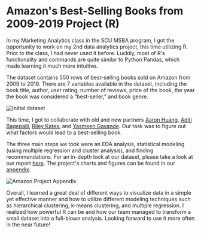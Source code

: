 # Amazon's Best-Selling Books from 2009-2019 Project (R)

In my Marketing Analytics class in the SCU MSBA program, I got the opportunity to work on my 2nd data analytics project, this time utilizing
R. Prior to the class, I had never used it before. Luckily, most of R's functionality and commands are quite similar to Python Pandas,
which made learning it much more intuitive.

The dataset contains 550 rows of best-selling books sold on Amazon from 2009 to 2019. There are 7 variables available in the 
dataset, including the book title, author, user rating, number of reviews, price of the book, the year the book was considered a 
“best-seller,” and book genre. 

![Initial dataset](https://cdn.discordapp.com/attachments/663146570765566003/1108157796698046464/image.png "First 15 Rows of the Dataset")

This time, I got to collaborate with old and new partners
[Aaron Huang](https://www.linkedin.com/in/aaron-huang-scu/), [Aditi Bagepalli](https://www.linkedin.com/in/aditibagepalli/), 
[Riley Kates](https://www.linkedin.com/in/riley-kates/), and 
[Yasmeen Gavande](https://www.linkedin.com/in/angel-investing/). Our task was to figure out what factors would lead to a best-selling book.

The three main steps we took were an EDA analysis, statistical modeling (using multiple regression and cluster analysis), and finding recommendations. For an in-depth look at our dataset, please take a look at our report [here](https://docs.google.com/document/d/1C4GuHYbQA7oyNGj8uBtQ5z29XH_jUW7wvHv6qw9chSU/edit?usp=sharing). The project's charts and figures can be found in our [appendix](https://docs.google.com/document/d/1n_J_oEVUa7tbNdvfSLz08R5ytFA4DRpF6xceAV5NmT4/edit?usp=sharing). 

![Amazon Project Appendix](https://cdn.discordapp.com/attachments/663146570765566003/1108157183155253288/image.png "My Personal Favorite Visual")

Overall, I learned a great deal of different ways to visualize data in a simple yet effective manner and how to utilize different modeling techniques such as hierarchical clustering, k-means clustering, and multiple regression. I realized how powerful R can be and how our team managed to transform a small dataset into a full-blown analysis. Looking forward to use it more often in the near future!



